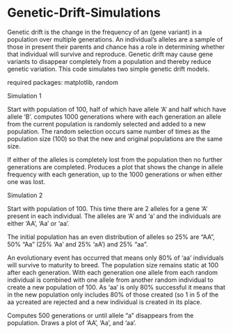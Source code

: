 # Genetic-Drift-Simulations
Genetic drift is the change in the frequency of an (gene variant) in a population over multiple generations. An individual’s alleles are a sample of those in present their parents and chance has a role in determining whether that individual will survive and reproduce. Genetic drift may cause gene variants to disappear completely from a population and thereby reduce genetic variation. This code simulates two simple genetic drift models. 


required packages: matplotlib, random


Simulation 1

Start with population of 100, half of which have allele ‘A’ and half which have allele ‘B’.
computes 1000 generations where with each generation an allele from the current population is randomly selected and added to a new population.
The random selection occurs same number of times as the population size (100) so that the new and original populations are the same size.

If either of the alleles is completely lost from the population then no further generations are completed.
Produces a plot that shows the change in allele frequency with each generation, up to the 1000 generations or when either one was lost.



Simulation 2 

Start with population of 100.
This time there are 2 alleles for a gene ‘A’ present in each individual. The
alleles are ‘A’ and ‘a’ and the individuals are either ‘AA’, ‘Aa’ or ‘aa’.

The initial population has an even distribution of alleles so 25% are “AA”, 50% “Aa” (25%
‘Aa’ and 25% ‘aA’) and 25% “aa”.

An evolutionary event has occurred that means only 80% of ‘aa’ individuals will survive to
maturity to breed.
The population size remains static at 100 after each generation.
With each generation one allele from each random individual is combined with one
allele from another random individual to create a new population of 100. As ‘aa’ is only 80%
successful it means that in the new population only includes 80% of those created (so 1 in 5 of the aa ycreated are rejected and a new individual is created in its place.

Computes 500 generations or until allele “a” disappears from the population.
Draws a plot of ‘AA’, ‘Aa’, and ‘aa’. 
